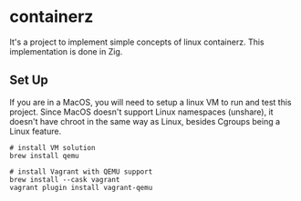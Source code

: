 # containerz

It's a project to implement simple concepts of linux containerz. This implementation is done in Zig.

## Set Up

If you are in a MacOS, you will need to setup a linux VM to run and test this project.
Since MacOS doesn't support Linux namespaces (unshare),
it doesn't have chroot in the same way as Linux, besides Cgroups being a Linux feature.

```
# install VM solution
brew install qemu

# install Vagrant with QEMU support
brew install --cask vagrant
vagrant plugin install vagrant-qemu
```
